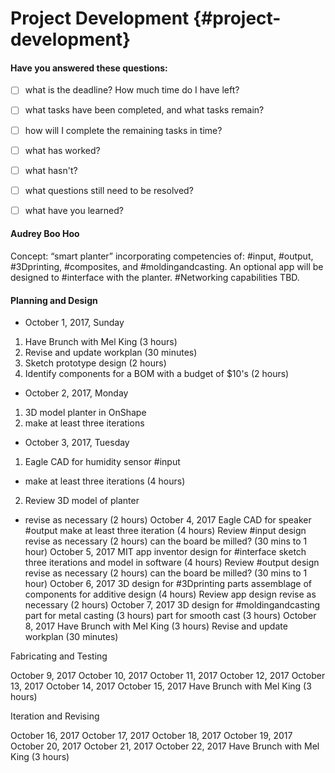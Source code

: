 # Project Development {#project-development}

#### Have you answered these questions:

* [ ] what is the deadline? How much time do I have left?

* [ ] what tasks have been completed, and what tasks remain?

* [ ] how will I complete the remaining tasks in time?

* [ ] what has worked?

* [ ] what hasn't?

* [ ] what questions still need to be resolved?

* [ ] what have you learned?

#### Audrey Boo Hoo

Concept: “smart planter” incorporating competencies of: #input, #output, #3Dprinting, #composites, and #moldingandcasting. An optional app will be designed to #interface with the planter. #Networking capabilities TBD.

#### Planning and Design

* October 1, 2017, Sunday
1. Have Brunch with Mel King (3 hours)
2. Revise and update workplan (30 minutes) 
3. Sketch prototype design (2 hours)
4. Identify components for a BOM with a budget of $10's (2 hours)
* October 2, 2017, Monday
1. 3D model planter in OnShape
2. make at least three iterations
* October 3, 2017, Tuesday
1. Eagle CAD for humidity sensor #input
  *  make at least three iterations (4 hours)
2. Review 3D model of planter
  * revise as necessary (2 hours)
October 4, 2017
Eagle CAD for speaker #output
make at least three iteration (4 hours)
Review #input design
revise as necessary (2 hours)
can the board be milled? (30 mins to 1 hour)
October 5, 2017
MIT app inventor design for #interface
sketch three iterations and model in software (4 hours)
Review #output design
revise as necessary (2 hours)
can the board be milled? (30 mins to 1 hour)
October 6, 2017
3D design for #3Dprinting parts
assemblage of components for additive design (4 hours)
Review app design
revise as necessary (2 hours)
October 7, 2017
3D design for #moldingandcasting
part for metal casting (3 hours)
part for smooth cast (3 hours)
October 8, 2017
Have Brunch with Mel King (3 hours)
Revise and update workplan (30 minutes) 

Fabricating and Testing

October 9, 2017
October 10, 2017
October 11, 2017
October 12, 2017
October 13, 2017
October 14, 2017
October 15, 2017
Have Brunch with Mel King (3 hours)

Iteration and Revising

October 16, 2017
October 17, 2017
October 18, 2017
October 19, 2017
October 20, 2017
October 21, 2017
October 22, 2017
Have Brunch with Mel King (3 hours)


